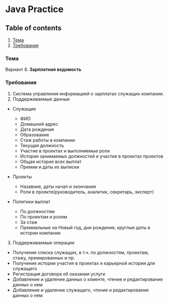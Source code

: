 # Java Practice

## Table of contents

1. [Тема](#тема)
2. [Требования](#требования)

### Тема

Вариант 8. **Зарплатная ведомость**

### Требования

1. Система управления информацией о зарплатах служащих компании.
2. Поддерживаемые данные
  + Служащие
    - ФИО
    - Домашний адрес
    - Дата рождения
    - Образование
    - Стаж работы в компании
    - Текущая должность
    - Участие в проектах и выполняемые роли
    - История занимаемых должностей и участия в проектах проектов
    - Общая история всех выплат
    - Премии и даты их выписки
		
  + Проекты
    - Назавние, даты начал и окончания
    - Роли в проекте(руководитель, аналитик, секретарь, эксперт)
		
  + Политики выплат
    - По должностям
    - По проектам и ролям
    - За стаж
    - Премиальные на Новый год, дни рождения, круглые даты в истории компании
		
3. Поддерживаемые операции

  + Получение списка служащих, в т.ч. по должностям, проектам, стажу, премированных и пр.
  + Получение истории участия в проектах и карьерной истории для служащего
  + Регистрация договора об оказании услуги
  + Добавление и удаление данных о клиенте, чтение и редактирование данных о нем
  + Добавление и удаление служащего, чтение и редактирование данных о нем
	


